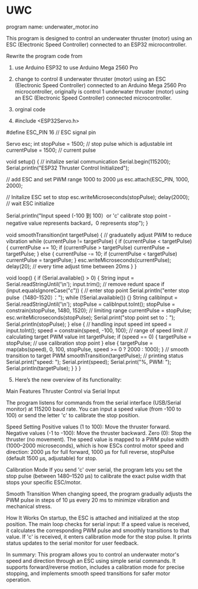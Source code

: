 # UWC
program name: underwater_motor.ino

This program is designed to control an underwater thruster (motor) using an ESC (Electronic Speed Controller) connected to an ESP32 microcontroller. 


Rewrite the program code from 
1. use Arduino ESP32 to use Arduino Mega 2560 Pro
2. change to control 8 underwater thruster (motor) using an ESC (Electronic Speed Controller) connected to an Arduino Mega 2560 Pro microcontroller, originally is control 1 underwater thruster (motor) using an ESC (Electronic Speed Controller) connected microcontroller.

3. orginal code
4. #include <ESP32Servo.h>

#define ESC_PIN 16 // ESC signal pin

Servo esc;
int stopPulse = 1500; // stop pulse which is adjustable 
int currentPulse = 1500; // current pulse

void setup() {
  // initalize serial communication
  Serial.begin(115200);
  Serial.println("ESP32 Thruster Control Initialized");

  // add ESC and set PWM range 1000 to 2000 µs
  esc.attach(ESC_PIN, 1000, 2000);

  // Initalize ESC set to stop
  esc.writeMicroseconds(stopPulse);
  delay(2000); // wait ESC initialize

  Serial.println("Input speed (-100 到 100）or 'c' calibrate stop point - negative value represents backard，0 represents stop");
}

void smoothTransition(int targetPulse) {
  // graduatelly adjust PWM to reduce vibration
  while (currentPulse != targetPulse) {
    if (currentPulse < targetPulse) {
      currentPulse += 10;
      if (currentPulse > targetPulse) currentPulse = targetPulse;
    } else {
      currentPulse -= 10;
      if (currentPulse < targetPulse) currentPulse = targetPulse;
    }
    esc.writeMicroseconds(currentPulse);
    delay(20); // every time adjust time between 20ms
  }
}

void loop() {
  if (Serial.available() > 0) {
    String input = Serial.readStringUntil('\n');
    input.trim(); // remove redunt space
    if (input.equalsIgnoreCase("c")) {
      // enter stop point
      Serial.println("enter stop pulse（1480-1520）：");
      while (!Serial.available()) {}
      String calibInput = Serial.readStringUntil('\n');
      stopPulse = calibInput.toInt();
      stopPulse = constrain(stopPulse, 1480, 1520); // limiting range
      currentPulse = stopPulse;
      esc.writeMicroseconds(stopPulse);
      Serial.print("stop point set to：");
      Serial.println(stopPulse);
    } else {
      // handling input speed
      int speed = input.toInt();
      speed = constrain(speed, -100, 100); // range of speed limit
      // calculating target PWM value
      int targetPulse;
      if (speed == 0) {
        targetPulse = stopPulse; // use calibration stop point
      } else {
        targetPulse = map(abs(speed), 0, 100, stopPulse, speed >= 0 ? 2000 : 1000);
      }
      // smooth transition to target PWM
      smoothTransition(targetPulse);
      // printing status
      Serial.print("speed: ");
      Serial.print(speed);
      Serial.print("%, PWM: ");
      Serial.println(targetPulse);
    }
  }
}
   
5. Here’s the new overview of its functionality:

Main Features
Thruster Control via Serial Input

The program listens for commands from the serial interface (USB/Serial monitor) at 115200 baud rate.
You can input a speed value (from -100 to 100) or send the letter 'c' to calibrate the stop position.

Speed Setting
Positive values (1 to 100): Move the thruster forward.
Negative values (-1 to -100): Move the thruster backward.
Zero (0): Stop the thruster (no movement).
The speed value is mapped to a PWM pulse width (1000–2000 microseconds), which is how ESCs control motor speed and direction:
2000 µs for full forward,
1000 µs for full reverse,
stopPulse (default 1500 µs, adjustable) for stop.

Calibration Mode
If you send 'c' over serial, the program lets you set the stop pulse (between 1480–1520 µs) to calibrate the exact pulse width that stops your specific ESC/motor.

Smooth Transition
When changing speed, the program gradually adjusts the PWM pulse in steps of 10 µs every 20 ms to minimize vibration and mechanical stress.

How It Works
On startup, the ESC is attached and initialized at the stop position.
The main loop checks for serial input:
If a speed value is received, it calculates the corresponding PWM pulse and smoothly transitions to that value.
If 'c' is received, it enters calibration mode for the stop pulse.
It prints status updates to the serial monitor for user feedback.

In summary:
This program allows you to control an underwater motor's speed and direction through an ESC using simple serial commands. It supports forward/reverse motion, includes a calibration mode for precise stopping, and implements smooth speed transitions for safer motor operation.

